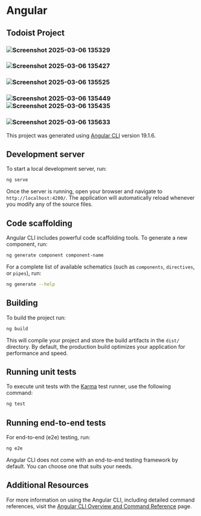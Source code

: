# Angular
## Todoist Project

### ![Screenshot 2025-03-06 135329](https://github.com/user-attachments/assets/10054adf-e6d7-4dcb-ad4b-a2422af5c2ee)
### ![Screenshot 2025-03-06 135427](https://github.com/user-attachments/assets/ab3d95d6-359f-42e1-8173-f143e31beed3)
### ![Screenshot 2025-03-06 135525](https://github.com/user-attachments/assets/f901cbfd-2a38-4ef7-9715-9f698e43f34b)
### ![Screenshot 2025-03-06 135449](https://github.com/user-attachments/assets/061b6036-42ac-41fd-8d7d-27a059f3e06b)![Screenshot 2025-03-06 135435](https://github.com/user-attachments/assets/75c02981-8e5b-407a-9a16-5482725eb023)

### ![Screenshot 2025-03-06 135633](https://github.com/user-attachments/assets/4a36f74c-cdca-4542-a51a-d30312a1753a)


This project was generated using [Angular CLI](https://github.com/angular/angular-cli) version 19.1.6.

## Development server

To start a local development server, run:

```bash
ng serve
```

Once the server is running, open your browser and navigate to `http://localhost:4200/`. The application will automatically reload whenever you modify any of the source files.

## Code scaffolding

Angular CLI includes powerful code scaffolding tools. To generate a new component, run:

```bash
ng generate component component-name
```

For a complete list of available schematics (such as `components`, `directives`, or `pipes`), run:

```bash
ng generate --help
```

## Building

To build the project run:

```bash
ng build
```

This will compile your project and store the build artifacts in the `dist/` directory. By default, the production build optimizes your application for performance and speed.

## Running unit tests

To execute unit tests with the [Karma](https://karma-runner.github.io) test runner, use the following command:

```bash
ng test
```

## Running end-to-end tests

For end-to-end (e2e) testing, run:

```bash
ng e2e
```

Angular CLI does not come with an end-to-end testing framework by default. You can choose one that suits your needs.

## Additional Resources

For more information on using the Angular CLI, including detailed command references, visit the [Angular CLI Overview and Command Reference](https://angular.dev/tools/cli) page.
